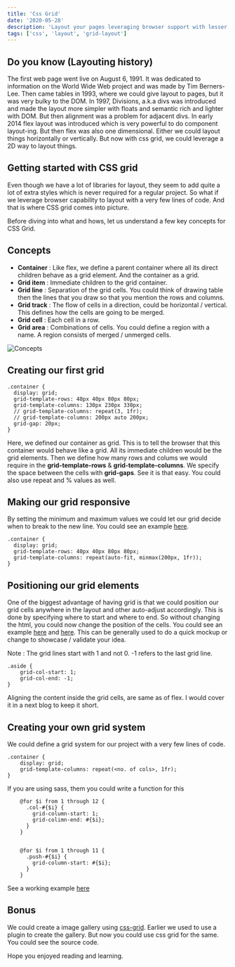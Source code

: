 ```yaml
---
title: 'Css Grid'
date: '2020-05-28'
description: 'Layout your pages leveraging browser support with lesser lines of code. No need to use a bulky framework'
tags: ['css', 'layout', 'grid-layout']
---
```


## Do you know (Layouting history)

The first web page went live on August 6, 1991. It was dedicated to information on the World Wide Web project and was made by Tim Berners-Lee. Then came tables in 1993, where we could give layout to pages, but it was very bulky to the DOM. In 1997, Divisions, a.k.a divs was introduced and made the layout more simpler with floats and semantic rich and lighter with DOM. But then alignment was a problem for adjacent divs. In early 2014 flex layout was introduced which is very powerful to do component layout-ing. But then flex was also one dimensional. Either we could layout things horizontally or vertically. But now with css grid, we could leverage a 2D way to layout things.

## Getting started with CSS grid

Even though we have a lot of libraries for layout, they seem to add quite a lot of extra styles which is never required for a regular project. So what if we leverage browser capability to layout with a very few lines of code. And that is where CSS grid comes into picture.

Before diving into what and hows, let us understand a few key concepts for CSS Grid.

## Concepts

- **Container** : Like flex, we define a parent container where all its direct children behave as a grid element. And the container as a grid.
- **Grid item** : Immediate children to the grid container.
- **Grid line** : Separation of the grid cells. You could think of drawing table then the lines that you draw so that you mention the rows and columns.
- **Grid track** : The flow of cells in a direction, could be horizontal / vertical. This defines how the cells are going to be merged.
- **Grid cell** : Each cell in a row.
- **Grid area** : Combinations of cells. You could define a region with a name. A region consists of merged / unmerged cells.

![Concepts](/css-grid-blog-1.png)

## Creating our first grid

```
.container {
  display: grid;
  grid-template-rows: 40px 40px 80px 80px;
  grid-template-columns: 130px 230px 330px;
  // grid-template-columns: repeat(3, 1fr);
  // grid-template-columns: 200px auto 200px;
  grid-gap: 20px;
}
```

Here, we defined our container as grid. This is to tell the browser that this container would behave like a grid. All its immediate children would be the grid elements. Then we define how many rows and colums we would require in the **grid-template-rows** &amp; **grid-template-columns**. We specify the space between the cells with **grid-gaps**. See it is that easy. You could also use repeat and % values as well.

## Making our grid responsive

By setting the minimum and maximum values we could let our grid decide when to break to the new line. You could see an example [here](https://jagatjeevan.github.io/css-grid/2.html).

```
.container {
  display: grid;
  grid-template-rows: 40px 40px 80px 80px;
  grid-template-columns: repeat(auto-fit, minmax(200px, 1fr));
}
```

## Positioning our grid elements

One of the biggest advantage of having grid is that we could position our grid cells anywhere in the layout and other auto-adjust accordingly. This is done by specifying where to start and where to end. So without changing the html, you could now change the position of the cells. You could see an example [here](https://jagatjeevan.github.io/css-grid/3.html) and [here](https://jagatjeevan.github.io/css-grid/5.html). This can be generally used to do a quick mockup or change to showcase / validate your idea.

Note : The grid lines start with 1 and not 0. -1 refers to the last grid line.

```
.aside {
    grid-col-start: 1;
    grid-col-end: -1;
}
```

Aligning the content inside the grid cells, are same as of flex. I would cover it in a next blog to keep it short.

## Creating your own grid system

We could define a grid system for our project with a very few lines of code.

```
.container {
    display: grid;
    grid-template-columns: repeat(<no. of cols>, 1fr);
}
```

If you are using sass, them you could write a function for this

```
    @for $i from 1 through 12 {
      .col-#{$i} {
        grid-column-start: 1;
        grid-colimn-end: #{$i};
      }
    }


    @for $i from 1 through 11 {
      .push-#{$i} {
        grid-column-start: #{$i};
      }
    }
```

See a working example [here](https://jagatjeevan.github.io/css-grid/4.html)

## Bonus

We could create a image gallery using [css-grid](https://jagatjeevan.github.io/css-grid/image-gallery.html). Earlier we used to use a plugin to create the gallery. But now you could use css grid for the same. You could see the source code.

Hope you enjoyed reading and learning.

